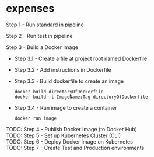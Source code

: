 # expenses

Step 1 - Run standard in pipeline

Step 2 - Run test in pipeline

Step 3 - Build a Docker Image

- Step 3.1 - Create a file at project root named Dockerfile
- Step 3.2 - Add instructions in Dockerfile
- Step 3.3 - Build dockerfile to create an image

  `docker build directoryOfDockerfile`  
  `docker build -t ImageName:Tag directoryOfDockerfile`

- Step 3.4 - Run image to create a container

  `docker run image`

TODO: Step 4 - Publish Docker Image (to Docker Hub)  
TODO: Step 5 - Set up Kubernetes Cluster (CLI)  
TODO: Step 6 - Deploy Docker Image on Kubernetes  
TODO: Step 7 - Create Test and Production environments
